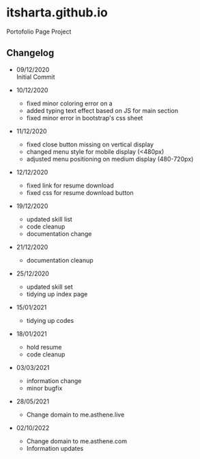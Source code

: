# itsharta.github.io
Portofolio Page Project

## Changelog

- 09/12/2020  
Initial Commit
  
- 10/12/2020  
  - fixed minor coloring error on a
  - added typing text effect based on JS for main section
  - fixed minor error in bootstrap's css sheet
  
- 11/12/2020
  - fixed close button missing on vertical display
  - changed menu style for mobile display (<480px)
  - adjusted menu positioning on medium display (480-720px)
  
- 12/12/2020
  - fixed link for resume download
  - fixed css for resume download button
  
- 19/12/2020
  - updated skill list
  - code cleanup
  - documentation change
- 21/12/2020
  - documentation cleanup
- 25/12/2020
  - updated skill set
  - tidying up index page
- 15/01/2021
  - tidying up codes
- 18/01/2021
  - hold resume
  - code cleanup
- 03/03/2021
  - information change
  - minor bugfix
- 28/05/2021
  - Change domain to me.asthene.live
- 02/10/2022
  - Change domain to me.asthene.com
  - Information updates
